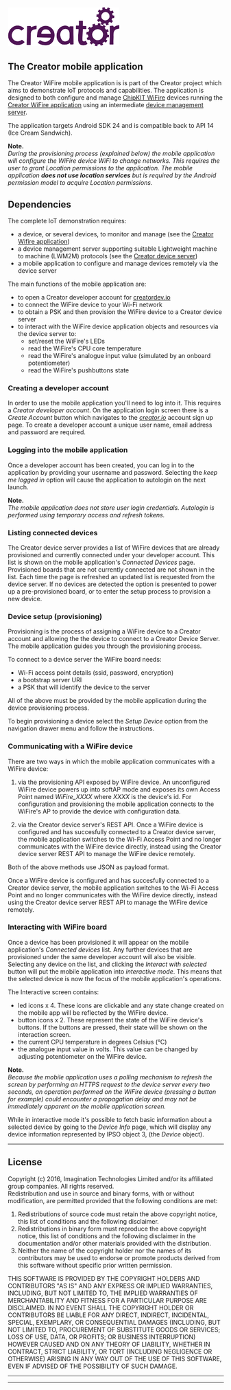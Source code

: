 ﻿
![](img.png)
----

## The Creator mobile application 
The Creator WiFire mobile application is is part of the Creator project which aims to demonstrate IoT protocols and capabilities. The application is designed to both configure and manage [ChipKIT WiFire](http://chipkit.net/wpcproduct/chipkit-wi-fire/) devices running the [Creator WiFire application](https://github.com/CreatorDev/creator-wifire-app) using an intermediate [device management server](https://github.com/Creatordev/DeviceServer).  

The application targets Android SDK 24 and is compatible back to API 14 (Ice Cream Sandwich).  

**Note.**  
*During the provisioning process (explained below) the mobile application will configure the WiFire device WiFi to change networks. This requires the user to grant Location permissions to the application. The mobile application **does not use  location services** but is required by the Android permission model to acquire Location permissions.*



## Dependencies  
The complete IoT demonstration requires:
* a device, or several devices, to monitor and manage (see the [Creator Wifire application](https://github.com/CreatorDev/creator-wifire-app))  
* a device management server supporting suitable Lightweight machine to machine (LWM2M) protocols (see the [Creator device server](https://github.com/CreatorDev/DeviceServer))  
* a mobile application to configure and manage devices remotely via the device server  


The main functions of the mobile application are:  

- to open a Creator developer account for [creatordev.io](https://console.creatordev.io/#/login)  
- to connect the WiFire device to your Wi-Fi network  
- to obtain a PSK and then provision the WiFire device to a Creator device server  
- to interact with the WiFire device application objects and resources via the device server to:
    - set/reset the WiFire's LEDs
    - read the WiFire's CPU core temperature
    - read the WiFire's analogue input value (simulated by an onboard potentiometer)
    - read the WiFire's pushbuttons state

### Creating a developer account
In order to use the mobile application you'll need to log into it. This requires a *Creator developer account*. On the application login screen there is a *Create Account* button which navigates to the [*creator.io*](https://console.creatordev.io/#/login) account sign up page. To create a developer account a unique user name, email address and password are required.   

### Logging into the mobile application
Once a developer account has been created, you can log in to the application by providing your username and password. Selecting the *keep me logged in* option will cause the application to autologin on the next launch.  

**Note.**  
*The mobile application does not store user login credentials. Autologin is performed using temporary access and refresh tokens.*

### Listing connected devices
The Creator device server provides a list of WiFire devices that are already provisioned and currently connected under your developer account. This list is shown on the mobile application's *Connected Devices* page. Provisioned boards that are not currently connected are not shown in the list. Each time the page is refreshed an updated list is requested from the device server. If no devices are detected the option is presented to power up a pre-provisioned board, or to enter the setup process to provision a new device.

### Device setup (provisioning)
Provisioning is the process of assigning a WiFire device to a Creator account and allowing the the device to connect to a Creator Device Server. The mobile application guides you through the provisioning process.

To connect to a device server the WiFire board needs:  

- Wi-Fi access point details (ssid, password, encryption)  
- a bootstrap server URI  
- a PSK that will identify the device to the server  

All of the above must be provided by the mobile application during the device provisioning process.

To begin provisioning a device select the *Setup Device* option from the navigation drawer menu and follow the instructions.

### Communicating with a WiFire device

There are two ways in which the mobile application communicates with a WiFire device:  

1. via the provisioning API exposed by WiFire device. An unconfigured WiFire device powers up into softAP mode and exposes its own Access Point named *WiFire_XXXX* where *XXXX* is the device's id. For configuration and provisioning the mobile application connects to the WiFire's AP to provide the device with configuration data.
  
2. via the Creator device server's REST API. Once a WiFire device is configured and has succesfully connected to a Creator device server, the mobile application switches to the Wi-Fi Access Point and no longer communicates with the WiFire device directly, instead using the Creator device server REST API to manage the WiFire device remotely.
  
Both of the above methods use JSON as payload format.


Once a WiFire device is configured and has succesfully connected to a Creator device server, the mobile application switches to the Wi-Fi Access Point and no longer communicates with the WiFire device directly, instead using the Creator device server REST API to manage the WiFire device remotely.

### Interacting with WiFire board
Once a device has been provisioned it will appear on the mobile application's *Connected devices* list. Any further devices that are provisioned under the same developer account will also be visible. Selecting any device on the list, and clicking the *Interact with selected* button will put the mobile application into *interactive mode*. This means that the selected device is now the focus of the mobile application's operations. 

The Interactive screen contains:  

- led icons x 4. These icons are clickable and any state change created on the mobile app will be reflected by the WiFire device.
- button icons x 2. These represent the state of the WiFire device's buttons. If the buttons are pressed, their state will be shown on the interaction screen.
- the current CPU temperature in degrees Celsius (°C)
- the analogue input value in volts. This value can be changed by adjusting potentiometer on the WiFire device.

**Note.**  
*Because the mobile application uses a polling mechanism to refresh the screen by performing an HTTPS request to the device server every two seconds, an operation performed on the WiFire device (pressing a button for example) could encounter a propagation delay and may not be immediately apparent on the mobile application screen.*  

While in interactive mode it's possible to fetch basic information about a selected device by going to the *Device Info* page, which will display any device information represented by IPSO object 3, (the *Device* object).

----


## License  
 Copyright (c) 2016, Imagination Technologies Limited and/or its affiliated group companies.
 All rights reserved.  
 Redistribution and use in source and binary forms, with or without modification, are permitted provided that the
 following conditions are met:  
 
 1. Redistributions of source code must retain the above copyright notice, this list of conditions and the
following disclaimer.  
2. Redistributions in binary form must reproduce the above copyright notice, this list of conditions and the
following disclaimer in the documentation and/or other materials provided with the distribution.  
3. Neither the name of the copyright holder nor the names of its contributors may be used to endorse or promote
products derived from this software without specific prior written permission.  

 THIS SOFTWARE IS PROVIDED BY THE COPYRIGHT HOLDERS AND CONTRIBUTORS "AS IS" AND ANY EXPRESS OR IMPLIED WARRANTIES,
 INCLUDING, BUT NOT LIMITED TO, THE IMPLIED WARRANTIES OF MERCHANTABILITY AND FITNESS FOR A PARTICULAR PURPOSE ARE 
 DISCLAIMED. IN NO EVENT SHALL THE COPYRIGHT HOLDER OR CONTRIBUTORS BE LIABLE FOR ANY DIRECT, INDIRECT, INCIDENTAL, 
 SPECIAL, EXEMPLARY, OR CONSEQUENTIAL DAMAGES (INCLUDING, BUT NOT LIMITED TO, PROCUREMENT OF SUBSTITUTE GOODS OR
 SERVICES; LOSS OF USE, DATA, OR PROFITS; OR BUSINESS INTERRUPTION) HOWEVER CAUSED AND ON ANY THEORY OF LIABILITY, 
 WHETHER IN CONTRACT, STRICT LIABILITY, OR TORT (INCLUDING NEGLIGENCE OR OTHERWISE) ARISING IN ANY WAY OUT OF THE 
 USE OF THIS SOFTWARE, EVEN IF ADVISED OF THE POSSIBILITY OF SUCH DAMAGE.


----


----
